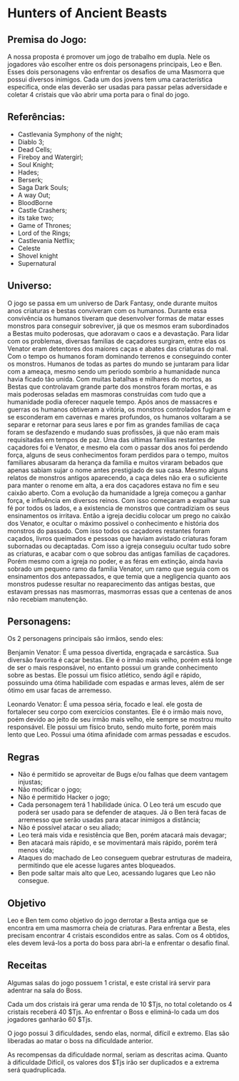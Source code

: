 # Hunters of Ancient Beasts

## Premisa do Jogo:
A nossa proposta é promover um jogo de trabalho em dupla. Nele os jogadores vão escolher entre os dois personagens principais, Leo e Ben. Esses dois personagens vão enfrentar os desafios de uma Masmorra que possui diversos inimigos. Cada um dos jovens tem uma característica especifica, onde elas deverão ser usadas para passar pelas adversidade e coletar 4 cristais que vão abrir uma porta para o final do jogo.

## Referências: 
- Castlevania Symphony of the night; 
- Diablo 3;
- Dead Cells;
- Fireboy and Watergirl;
- Soul Knight;
- Hades;
- Berserk;
- Saga Dark Souls;
- A way Out;
- BloodBorne
- Castle Crashers;
- its take two;
- Game of Thrones;
- Lord of the Rings;
- Castlevania Netflix;
- Celeste
- Shovel knight
- Supernatural

## Universo:
 O jogo se passa em um universo de Dark Fantasy, onde durante muitos anos criaturas e bestas conviveram com os humanos. Durante essa convivência os humanos tiveram que desenvolver formas de matar esses monstros para conseguir sobreviver, já que os mesmos eram subordinados a Bestas muito poderosas, que adoravam o caos e a devastação. 
 Para lidar com os problemas, diversas familias de caçadores surgiram, entre elas os Venator eram detentores dos maiores caças e abates das criaturas do mal.
 Com o tempo os humanos foram dominando terrenos e conseguindo conter os monstros. Humanos de todas as partes do mundo se juntaram para lidar com a ameaça, mesmo sendo um periodo sombrio a humanidade nunca havia ficado tão unida. Com muitas batalhas e milhares do mortos, as Bestas que controlavam grande parte dos monstros foram mortas, e as mais poderosas seladas em masmoras construidas com tudo que a humanidade podia oferecer naquele tempo.
  Após anos de massacres e guerras os humanos obtiveram a vitória, os monstros controlados fugiram e se esconderam em cavernas e mares profundos, os humanos voltaram a se separar e retornar para seus lares e por fim as grandes familias de caça foram se desfazendo e mudando suas profissões, já que não eram mais requisitadas em tempos de paz.
  Uma das ultimas familias restantes de caçadores foi e Venator, e mesmo ela com o passar dos anos foi perdendo força, alguns de seus conhecimentos foram perdidos para o tempo, muitos familiares abusaram da herança da familia e muitos viraram bebados que apenas sabiam sujar o nome antes prestigiado de sua casa. Mesmo alguns relatos de monstros antigos aparecendo, a caça deles não era o suficiente para manter o renome em alta, a era dos caçadores estava no fim e seu caixão aberto.
  Com a evolução da humanidade a Igreja começou a ganhar força, e influência em diversos reinos. Com isso começaram a expalhar sua fé por todos os lados, e a existencia de monstros que contradiziam os seus ensinamentos os irritava. Então a igreja decidiu colocar um prego no caixão dos Venator, e ocultar o máximo possivel o conhecimento e história dos monstros do passado. Com isso todos os caçadores restantes foram caçados, livros queimados e pessoas que haviam avistado criaturas foram subornadas ou decaptadas. Com isso a igreja conseguiu ocultar tudo sobre as criaturas, e acabar com o que sobrou das antigas familias de caçadores.
   Porém mesmo com a igreja no poder, e as féras em extinção, ainda havia sobrado um pequeno ramo da familia Venator, um ramo que seguia com os ensinamentos dos antepassados, e que temia que a negligencia quanto aos monstros pudesse resultar no reaparecimento das antigas bestas, que estavam pressas nas masmorras, masmorras essas que a centenas de anos não recebiam manutenção.
 

## Personagens:
Os 2 personagens principais são irmãos, sendo eles:

Benjamin Venator: É uma pessoa divertida, engraçada e sarcástica. Sua diversão favorita é caçar bestas. Ele é o irmão mais velho, porém está longe de ser o mais responsável, no entanto possui um grande conhecimento sobre as bestas. Ele possui um físico atlético, sendo ágil e rápido, possuindo uma ótima habilidade com espadas e armas leves, além de ser ótimo em usar facas de arremesso.

Leonardo Venator: É uma pessoa séria, focado e leal. ele gosta de fortalecer seu corpo com exercícios constantes. Ele é o irmão mais novo, poém devido ao jeito de seu irmão mais velho, ele sempre se mostrou muito responsável. Ele possui um físico bruto, sendo muito forte, porém mais lento que Leo. Possui uma ótima afinidade com armas pessadas e escudos.

## Regras 
- Não é permitido se aproveitar de Bugs e/ou falhas que deem vantagem injustas;
- Não modificar o jogo;
- Não é permitido Hacker o jogo;
- Cada personagem terá 1 habilidade única. O Leo terá um escudo que poderá ser usado para se defender de ataques. Já o Ben terá facas de arremesso que serão usadas para atacar inimigos a distância;
- Não é possível atacar o seu aliado;
- Leo terá mais vida e resistência que Ben, porém atacará mais devagar;
- Ben atacará mais rápido, e se movimentará mais rápido, porém terá menos vida;
- Ataques do machado de Leo conseguem quebrar estruturas de madeira, permitindo que ele acesse lugares antes bloqueados.
- Ben pode saltar mais alto que Leo, acessando lugares que Leo não consegue.

## Objetivo
Leo e Ben tem como objetivo do jogo derrotar a Besta antiga que se encontra em uma masmorra cheia de criaturas. Para enfrentar a Besta, eles precisam encontrar 4 cristais escondidos entre as salas. Com os 4 obtidos, eles devem levá-los a porta do boss para abri-la e enfrentar o desafio final.

## Receitas
Algumas salas do jogo possuem 1 cristal, e este cristal irá servir para adentrar na sala do Boss. 

Cada um dos cristais irá gerar uma renda de 10 $Tjs, no total coletando os 4 cristais receberá 40 $Tjs. 
Ao enfrentar o Boss e eliminá-lo cada um dos jogadores ganharão 60 $Tjs.

O jogo possui 3 dificuldades, sendo elas, normal, difícil e extremo. Elas são liberadas ao matar o boss na dificuldade anterior.

As recompensas da dificuldade normal, seriam as descritas acima. Quanto à dificuldade Difícil, os valores dos $Tjs irão ser duplicados e a extrema será quadruplicada. 
